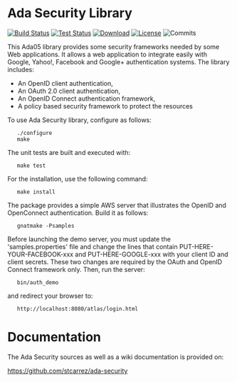 # Ada Security Library

[![Build Status](https://img.shields.io/jenkins/s/http/jenkins.vacs.fr/Ada-Security.svg)](http://jenkins.vacs.fr/job/Ada-Security/)
[![Test Status](https://img.shields.io/jenkins/t/http/jenkins.vacs.fr/Ada-Security.svg)](http://jenkins.vacs.fr/job/Ada-Security/)
[![Download](https://img.shields.io/badge/download-1.1.2-brightgreen.svg)](http://download.vacs.fr/ada-security/ada-security-1.1.2.tar.gz)
[![License](http://img.shields.io/badge/license-APACHE2-blue.svg)](LICENSE)
![Commits](https://img.shields.io/github/commits-since/stcarrez/ada-security/1.1.2.svg)

This Ada05 library provides some security frameworks needed by some Web applications.
It allows a web application to integrate easily with Google, Yahoo!, Facebook and
Google+ authentication systems.
The library includes:

* An OpenID client authentication,
* An OAuth 2.0 client authentication,
* An OpenID Connect authentication framework,
* A policy based security framework to protect the resources

To use Ada Security library, configure as follows:
```
   ./configure
   make
```
The unit tests are built and executed with:
```
   make test
```
For the installation, use the following command:
```
   make install
```
The package provides a simple AWS server that illustrates the OpenID and OpenConnect
authentication.  Build it as follows:
```
   gnatmake -Psamples
```
Before launching the demo server, you must update the 'samples.properties' file
and change the lines that contain PUT-HERE-YOUR-FACEBOOK-xxx and
PUT-HERE-GOOGLE-xxx with your client ID and client secrets.  These two changes
are required by the OAuth and OpenID Connect framework only.
Then, run the server:
```
   bin/auth_demo
```
and redirect your browser to:
```
   http://localhost:8080/atlas/login.html
```
# Documentation

The Ada Security sources as well as a wiki documentation is provided on:

   https://github.com/stcarrez/ada-security
